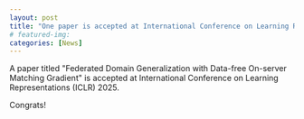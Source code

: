 ```yaml
---
layout: post
title: "One paper is accepted at International Conference on Learning Representations (ICLR) 2025"
# featured-img: 
categories: [News]
---
```


A paper titled "Federated Domain Generalization with Data-free On-server Matching Gradient" is accepted at International Conference on Learning Representations (ICLR) 2025.

Congrats!

